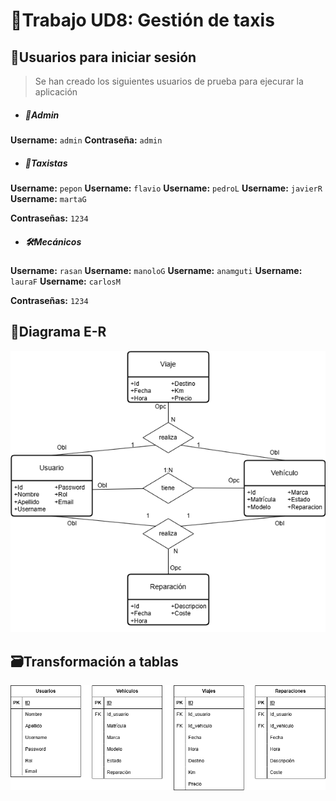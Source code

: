 # :memo:Trabajo UD8: Gestión de taxis

## :bust_in_silhouette:Usuarios para iniciar sesión

> Se han creado los siguientes usuarios de prueba para ejecurar la aplicación
- ##### :closed_lock_with_key:Admin
**Username:** `admin`
**Contraseña:** `admin`
- ##### :taxi:Taxistas
**Username:** `pepon`
**Username:** `flavio`
**Username:** `pedroL`
**Username:** `javierR`
**Username:** `martaG`

**Contraseñas:** `1234`


- ##### :hammer_and_wrench:Mecánicos
**Username:** `rasan`
**Username:** `manoloG`
**Username:** `anamguti`
**Username:** `lauraF`
**Username:** `carlosM`

**Contraseñas:** `1234`

## :jigsaw:Diagrama E-R

![ER](file/DiagramaER.png)

## :card_file_box:Transformación a tablas

![PasoTablas](file/Transformacion%20a%20tablas.png)